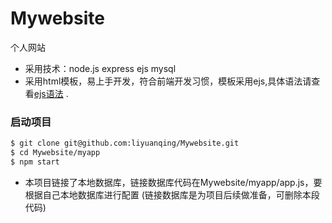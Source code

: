 # Mywebsite
个人网站
* 采用技术：node.js express ejs mysql
* 采用html模板，易上手开发，符合前端开发习惯，模板采用ejs,具体语法请查看[ejs语法](https://github.com/mde/ejs) .
### 启动项目
```bash
$ git clone git@github.com:liyuanqing/Mywebsite.git
$ cd Mywebsite/myapp
$ npm start
```
* 本项目链接了本地数据库，链接数据库代码在Mywebsite/myapp/app.js，要根据自己本地数据库进行配置 (链接数据库是为项目后续做准备，可删除本段代码)
